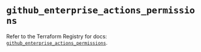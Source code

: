 # `github_enterprise_actions_permissions`

Refer to the Terraform Registry for docs: [`github_enterprise_actions_permissions`](https://registry.terraform.io/providers/integrations/github/6.5.0/docs/resources/enterprise_actions_permissions).
